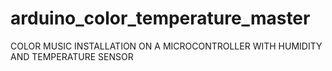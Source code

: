# arduino_color_temperature_master
COLOR MUSIC INSTALLATION ON A MICROCONTROLLER WITH HUMIDITY AND TEMPERATURE SENSOR
